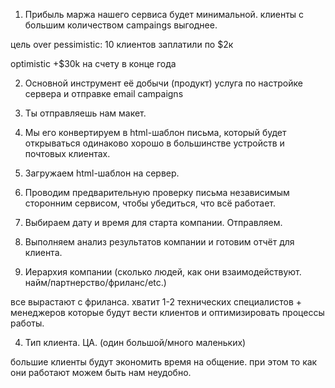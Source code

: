 1. Прибыль
маржа нашего сервиса будет минимальной.
клиенты с большим количеством campaings выгоднее.

цель
over pessimistic:
10 клиентов заплатили по $2к

optimistic +$30k на счету в конце года

2. Основной инструмент её добычи (продукт)
услуга по настройке сервера и отправке email campaigns

1. Ты отправляешь нам макет.
2. Мы его конвертируем в html-шаблон письма, который будет открываться одинаково хорошо в большинстве устройств и почтовых клиентах.
3. Загружаем html-шаблон на сервер.
4. Проводим предварительную проверку письма независимым сторонним сервисом, чтобы убедиться, что всё работает.
5. Выбираем дату и время для старта компании. Отправляем.
6. Выполняем анализ результатов компании и готовим отчёт для клиента.


3.  Иерархия компании (сколько людей, как они взаимодействуют. найм/партнерство/фриланс/etc.)

все вырастают с фриланса. хватит 1-2 технических специалистов + менеджеров которые будут вести клиентов и оптимизировать процессы работы.

4. Тип клиента. ЦА. (один большой/много маленьких)

большие клиенты будут экономить время на общение. при этом то как они работают можем быть нам неудобно.

